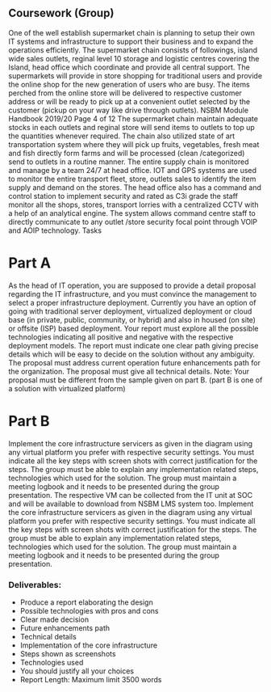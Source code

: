 
## Coursework (Group)
One of the well establish supermarket chain is planning to setup their own IT systems and
infrastructure to support their business and to expand the operations efficiently. The supermarket
chain consists of followings, island wide sales outlets, reginal level 10 storage and logistic centres
covering the Island, head office which coordinate and provide all central support.
The supermarkets will provide in store shopping for traditional users and provide the online shop for
the new generation of users who are busy. The items perched from the online store will be delivered
to respective customer address or will be ready to pick up at a convenient outlet selected by the
customer (pickup on your way like drive through outlets).
NSBM Module Handbook 2019/20 Page 4 of 12
The supermarket chain maintain adequate stocks in each outlets and reginal store will send items
to outlets to top up the quantities whenever required. The chain also utilized state of art
transportation system where they will pick up fruits, vegetables, fresh meat and fish directly form
farms and will be processed (clean /categorized) send to outlets in a routine manner. The entire
supply chain is monitored and manage by a team 24/7 at head office. IOT and GPS systems are
used to monitor the entire transport fleet, store, outlets sales to identify the item supply and demand
on the stores.
The head office also has a command and control station to implement security and rated as C3i
grade the staff monitor all the shops, stores, transport lorries with a centralized CCTV with a help of
an analytical engine. The system allows command centre staff to directly communicate to any outlet
/store security focal point through VOIP and AOIP technology.
Tasks
# Part A
As the head of IT operation, you are supposed to provide a detail proposal regarding the IT
infrastructure, and you must convince the management to select a proper infrastructure deployment.
Currently you have an option of going with traditional server deployment, virtualized deployment or
cloud base (in private, public, community, or hybrid) and also in housed (on site) or offsite (ISP)
based deployment. Your report must explore all the possible technologies indicating all positive and
negative with the respective deployment models. The report must indicate one clear path giving
precise details which will be easy to decide on the solution without any ambiguity. The proposal
must address current operation future enhancements path for the organization. The proposal must
give all technical details.
Note: Your proposal must be different from the sample given on part B. (part B is one of a solution
with virtualized platform)
# Part B
Implement the core infrastructure servicers as given in the diagram using any virtual platform you
prefer with respective security settings. You must indicate all the key steps with screen shots with
correct justification for the steps. The group must be able to explain any implementation related
steps, technologies which used for the solution. The group must maintain a meeting logbook and it
needs to be presented during the group presentation.
The respective VM can be collected from the IT unit at SOC and will be available to download from
NSBM LMS system too.
Implement the core infrastructure servicers as given in the diagram using any virtual platform you
prefer with respective security settings. You must indicate all the key steps with screen shots with
correct justification for the steps. The group must be able to explain any implementation related
steps, technologies which used for the solution. The group must maintain a meeting logbook and it
needs to be presented during the group presentation.
### Deliverables:
* Produce a report elaborating the design
* Possible technologies with pros and cons
* Clear made decision
* Future enhancements path
* Technical details
* Implementation of the core infrastructure
* Steps shown as screenshots
* Technologies used
* You should justify all your choices
* Report Length: Maximum limit 3500 words
